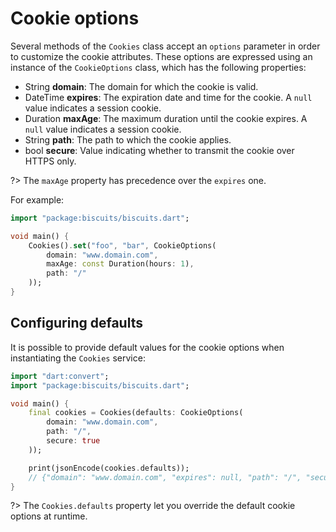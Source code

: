 # Cookie options
Several methods of the `Cookies` class accept an `options` parameter in order to customize the cookie attributes.
These options are expressed using an instance of the `CookieOptions` class, which has the following properties:

- String **domain**: The domain for which the cookie is valid.
- DateTime **expires**: The expiration date and time for the cookie. A `null` value indicates a session cookie.
- Duration **maxAge**: The maximum duration until the cookie expires. A `null` value indicates a session cookie.
- String **path**: The path to which the cookie applies.
- bool **secure**: Value indicating whether to transmit the cookie over HTTPS only.

?> The `maxAge` property has precedence over the `expires` one.

For example:

```dart
import "package:biscuits/biscuits.dart";

void main() {
	Cookies().set("foo", "bar", CookieOptions(
		domain: "www.domain.com",
		maxAge: const Duration(hours: 1),
		path: "/"
	));
}
```
		
## Configuring defaults
It is possible to provide default values for the cookie options when instantiating the `Cookies` service:

```dart
import "dart:convert";
import "package:biscuits/biscuits.dart";

void main() {
	final cookies = Cookies(defaults: CookieOptions(
		domain: "www.domain.com",
		path: "/",
		secure: true
	));

	print(jsonEncode(cookies.defaults));
	// {"domain": "www.domain.com", "expires": null, "path": "/", "secure": true}
}
```

?> The `Cookies.defaults` property let you override the default cookie options at runtime.
